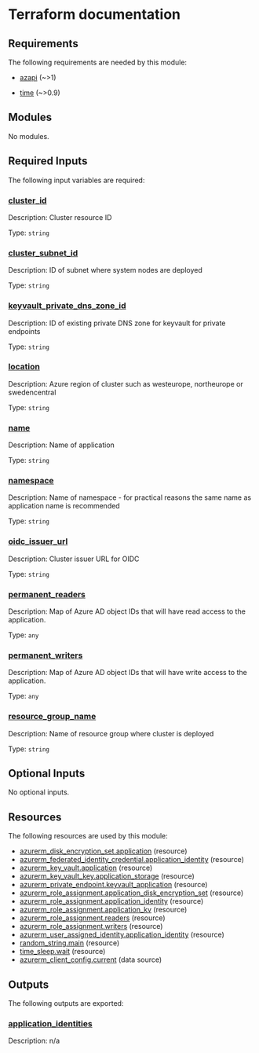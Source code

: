 <!-- BEGIN_TF_DOCS -->


# Terraform documentation
<!-- markdownlint-disable MD033 -->

## Requirements

The following requirements are needed by this module:

- <a name="requirement_azapi"></a> [azapi](#requirement\_azapi) (~>1)

- <a name="requirement_time"></a> [time](#requirement\_time) (~>0.9)

## Modules

No modules.

<!-- markdownlint-disable MD013 -->
## Required Inputs

The following input variables are required:

### <a name="input_cluster_id"></a> [cluster\_id](#input\_cluster\_id)

Description: Cluster resource ID

Type: `string`

### <a name="input_cluster_subnet_id"></a> [cluster\_subnet\_id](#input\_cluster\_subnet\_id)

Description: ID of subnet where system nodes are deployed

Type: `string`

### <a name="input_keyvault_private_dns_zone_id"></a> [keyvault\_private\_dns\_zone\_id](#input\_keyvault\_private\_dns\_zone\_id)

Description: ID of existing private DNS zone for keyvault for private endpoints

Type: `string`

### <a name="input_location"></a> [location](#input\_location)

Description: Azure region of cluster such as westeurope, northeurope or swedencentral

Type: `string`

### <a name="input_name"></a> [name](#input\_name)

Description: Name of application

Type: `string`

### <a name="input_namespace"></a> [namespace](#input\_namespace)

Description: Name of namespace - for practical reasons the same name as application name is recommended

Type: `string`

### <a name="input_oidc_issuer_url"></a> [oidc\_issuer\_url](#input\_oidc\_issuer\_url)

Description: Cluster issuer URL for OIDC

Type: `string`

### <a name="input_permanent_readers"></a> [permanent\_readers](#input\_permanent\_readers)

Description: Map of Azure AD object IDs that will have read access to the application.

Type: `any`

### <a name="input_permanent_writers"></a> [permanent\_writers](#input\_permanent\_writers)

Description: Map of Azure AD object IDs that will have write access to the application.

Type: `any`

### <a name="input_resource_group_name"></a> [resource\_group\_name](#input\_resource\_group\_name)

Description: Name of resource group where cluster is deployed

Type: `string`

## Optional Inputs

No optional inputs.

## Resources

The following resources are used by this module:

- [azurerm_disk_encryption_set.application](https://registry.terraform.io/providers/hashicorp/azurerm/latest/docs/resources/disk_encryption_set) (resource)
- [azurerm_federated_identity_credential.application_identity](https://registry.terraform.io/providers/hashicorp/azurerm/latest/docs/resources/federated_identity_credential) (resource)
- [azurerm_key_vault.application](https://registry.terraform.io/providers/hashicorp/azurerm/latest/docs/resources/key_vault) (resource)
- [azurerm_key_vault_key.application_storage](https://registry.terraform.io/providers/hashicorp/azurerm/latest/docs/resources/key_vault_key) (resource)
- [azurerm_private_endpoint.keyvault_application](https://registry.terraform.io/providers/hashicorp/azurerm/latest/docs/resources/private_endpoint) (resource)
- [azurerm_role_assignment.application_disk_encryption_set](https://registry.terraform.io/providers/hashicorp/azurerm/latest/docs/resources/role_assignment) (resource)
- [azurerm_role_assignment.application_identity](https://registry.terraform.io/providers/hashicorp/azurerm/latest/docs/resources/role_assignment) (resource)
- [azurerm_role_assignment.application_kv](https://registry.terraform.io/providers/hashicorp/azurerm/latest/docs/resources/role_assignment) (resource)
- [azurerm_role_assignment.readers](https://registry.terraform.io/providers/hashicorp/azurerm/latest/docs/resources/role_assignment) (resource)
- [azurerm_role_assignment.writers](https://registry.terraform.io/providers/hashicorp/azurerm/latest/docs/resources/role_assignment) (resource)
- [azurerm_user_assigned_identity.application_identity](https://registry.terraform.io/providers/hashicorp/azurerm/latest/docs/resources/user_assigned_identity) (resource)
- [random_string.main](https://registry.terraform.io/providers/hashicorp/random/latest/docs/resources/string) (resource)
- [time_sleep.wait](https://registry.terraform.io/providers/hashicorp/time/latest/docs/resources/sleep) (resource)
- [azurerm_client_config.current](https://registry.terraform.io/providers/hashicorp/azurerm/latest/docs/data-sources/client_config) (data source)

## Outputs

The following outputs are exported:

### <a name="output_application_identities"></a> [application\_identities](#output\_application\_identities)

Description: n/a

<!-- markdownlint-enable -->

<!-- END_TF_DOCS -->
